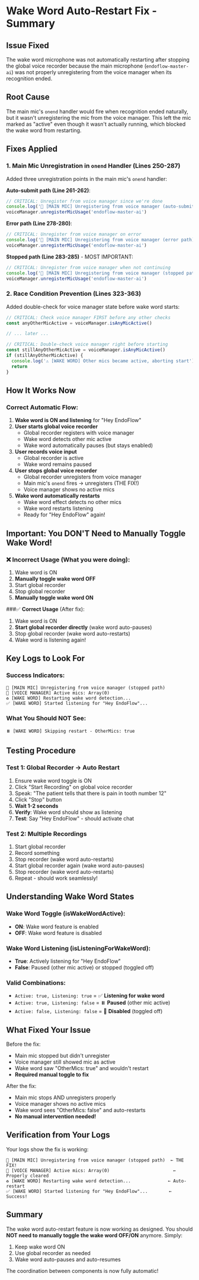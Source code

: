 # Wake Word Auto-Restart Fix - Summary

## Issue Fixed
The wake word microphone was not automatically restarting after stopping the global voice recorder because the main microphone (`endoflow-master-ai`) was not properly unregistering from the voice manager when its recognition ended.

## Root Cause
The main mic's `onend` handler would fire when recognition ended naturally, but it wasn't unregistering the mic from the voice manager. This left the mic marked as "active" even though it wasn't actually running, which blocked the wake word from restarting.

## Fixes Applied

### 1. Main Mic Unregistration in `onend` Handler (Lines 250-287)
Added three unregistration points in the main mic's `onend` handler:

**Auto-submit path (Line 261-262)**:
```typescript
// CRITICAL: Unregister from voice manager since we're done
console.log('🧹 [MAIN MIC] Unregistering from voice manager (auto-submit path)')
voiceManager.unregisterMicUsage('endoflow-master-ai')
```

**Error path (Line 278-280)**:
```typescript
// CRITICAL: Unregister from voice manager on error
console.log('🧹 [MAIN MIC] Unregistering from voice manager (error path)')
voiceManager.unregisterMicUsage('endoflow-master-ai')
```

**Stopped path (Line 283-285)** - MOST IMPORTANT:
```typescript
// CRITICAL: Unregister from voice manager when not continuing
console.log('🧹 [MAIN MIC] Unregistering from voice manager (stopped path)')
voiceManager.unregisterMicUsage('endoflow-master-ai')
```

### 2. Race Condition Prevention (Lines 323-363)
Added double-check for voice manager state before wake word starts:

```typescript
// CRITICAL: Check voice manager FIRST before any other checks
const anyOtherMicActive = voiceManager.isAnyMicActive()

// ... later ...

// CRITICAL: Double-check voice manager right before starting
const stillAnyOtherMicActive = voiceManager.isAnyMicActive()
if (stillAnyOtherMicActive) {
  console.log('⚠️ [WAKE WORD] Other mics became active, aborting start')
  return
}
```

## How It Works Now

### Correct Automatic Flow:
1. **Wake word is ON and listening** for "Hey EndoFlow"
2. **User starts global voice recorder**
   - Global recorder registers with voice manager
   - Wake word detects other mic active
   - Wake word automatically pauses (but stays enabled)
3. **User records voice input**
   - Global recorder is active
   - Wake word remains paused
4. **User stops global voice recorder**
   - Global recorder unregisters from voice manager
   - Main mic's `onend` fires → unregisters (THE FIX!)
   - Voice manager shows no active mics
5. **Wake word automatically restarts**
   - Wake word effect detects no other mics
   - Wake word restarts listening
   - Ready for "Hey EndoFlow" again!

## Important: You DON'T Need to Manually Toggle Wake Word!

### ❌ **Incorrect Usage** (What you were doing):
1. Wake word is ON
2. **Manually toggle wake word OFF**
3. Start global recorder
4. Stop global recorder
5. **Manually toggle wake word ON**

###✅ **Correct Usage** (After fix):
1. Wake word is ON
2. **Start global recorder directly** (wake word auto-pauses)
3. Stop global recorder (wake word auto-restarts)
4. Wake word is listening again!

## Key Logs to Look For

### Success Indicators:
```
🧹 [MAIN MIC] Unregistering from voice manager (stopped path)
🎤 [VOICE MANAGER] Active mics: Array(0)
♻️ [WAKE WORD] Restarting wake word detection...
✅ [WAKE WORD] Started listening for "Hey EndoFlow"...
```

### What You Should NOT See:
```
⏸️ [WAKE WORD] Skipping restart - OtherMics: true
```

## Testing Procedure

### Test 1: Global Recorder → Auto Restart
1. Ensure wake word toggle is ON
2. Click "Start Recording" on global voice recorder
3. Speak: "The patient tells that there is pain in tooth number 12"
4. Click "Stop" button
5. **Wait 1-2 seconds**
6. **Verify**: Wake word should show as listening
7. **Test**: Say "Hey EndoFlow" - should activate chat

### Test 2: Multiple Recordings
1. Start global recorder
2. Record something
3. Stop recorder (wake word auto-restarts)
4. Start global recorder again (wake word auto-pauses)
5. Stop recorder (wake word auto-restarts)
6. Repeat - should work seamlessly!

## Understanding Wake Word States

### Wake Word Toggle (isWakeWordActive):
- **ON**: Wake word feature is enabled
- **OFF**: Wake word feature is disabled

### Wake Word Listening (isListeningForWakeWord):
- **True**: Actively listening for "Hey EndoFlow"
- **False**: Paused (other mic active) or stopped (toggled off)

### Valid Combinations:
- `Active: true, Listening: true` = ✅ **Listening for wake word**
- `Active: true, Listening: false` = ⏸️ **Paused** (other mic active)
- `Active: false, Listening: false` = 🛑 **Disabled** (toggled off)

## What Fixed Your Issue

Before the fix:
- Main mic stopped but didn't unregister
- Voice manager still showed mic as active
- Wake word saw "OtherMics: true" and wouldn't restart
- **Required manual toggle to fix**

After the fix:
- Main mic stops AND unregisters properly
- Voice manager shows no active mics
- Wake word sees "OtherMics: false" and auto-restarts
- **No manual intervention needed!**

## Verification from Your Logs

Your logs show the fix is working:

```
🧹 [MAIN MIC] Unregistering from voice manager (stopped path)  ← THE FIX!
🎤 [VOICE MANAGER] Active mics: Array(0)                        ← Properly cleared
♻️ [WAKE WORD] Restarting wake word detection...              ← Auto-restart
✅ [WAKE WORD] Started listening for "Hey EndoFlow"...        ← Success!
```

## Summary

The wake word auto-restart feature is now working as designed. You should **NOT need to manually toggle the wake word OFF/ON** anymore. Simply:

1. Keep wake word ON
2. Use global recorder as needed
3. Wake word auto-pauses and auto-resumes

The coordination between components is now fully automatic!
